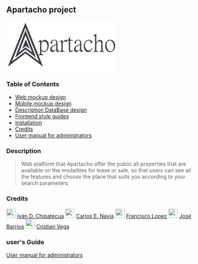 ## Apartacho project

![Apartacho](./frontend/src/assets/static/ApartachoLogo.png)

### Table of Contents

- [Web mockup design](https://www.figma.com/file/sTOixAq0UGq2JX4zKzhHwk/Wireframes-Apartacho?node-id=0%3A1)
- [Mobile mockup design](https://www.figma.com/file/sTOixAq0UGq2JX4zKzhHwk/Wireframes-Apartacho?node-id=629%3A473)
- [Description DataBase design](./ReadmeDB.md)
- [Frontend style guides](./frontend/README.md)
- [Installation](./backend_final/README.rst)
- [Credits](#user's-guide)
- [User manual for administrators](#credits)

### Description

> Web platform that Apartacho offer the public all properties that are available on the modalities for lease or sale, so that users can see all the features and choose the place that suits you according to your search parameters.

### Credits

<img src="https://avatars2.githubusercontent.com/u/23039939?s=400&u=ad13cafbbea261f819bb6a8b84dbe915dd80f2ba&v=4" width="25" height="25"> [Iván D. Chipatecua](https://github.com/ivchip)
<img src="https://avatars1.githubusercontent.com/u/6467211?s=460&u=7e4b3a0c5dd94b99b7e1b436efd237ec17fc6c67&v=4" width="25" height="25"> [Carlos E. Navia](https://github.com/cenavia)
<img src="https://avatars0.githubusercontent.com/u/54652030?s=400&u=e9435b0fb2b600a34ce3bf81dc394d238ac59696&v=4" width="25" height="25"> [Francisco Lopez](https://github.com/pacool84)
<img src="https://avatars2.githubusercontent.com/u/43865749?s=400&v=4" width="25" height="25"> [José Barrios](https://github.com/jbarriospd)
<img src="https://avatars1.githubusercontent.com/u/25330387?s=400&v=4" width="25" height="25"> [Cristian Vega](https://github.com/crisav)

### user's Guide

[User manual for administrators](https://github.com/Skylynx-Master/skylynx/wiki)

